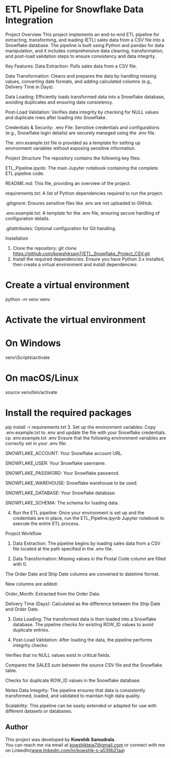 # ETL Pipeline for Snowflake Data Integration
Project Overview
This project implements an end-to-end ETL pipeline for extracting, transforming, and loading (ETL) sales data from a CSV file into a Snowflake database. The pipeline is built using Python and pandas for data manipulation, and it includes comprehensive data cleaning, transformation, and post-load validation steps to ensure consistency and data integrity.

Key Features:
Data Extraction: Pulls sales data from a CSV file.

Data Transformation: Cleans and prepares the data by handling missing values, converting date formats, and adding calculated columns (e.g., Delivery Time in Days).

Data Loading: Efficiently loads transformed data into a Snowflake database, avoiding duplicates and ensuring data consistency.

Post-Load Validation: Verifies data integrity by checking for NULL values and duplicate rows after loading into Snowflake.

Credentials & Security:
.env File: Sensitive credentials and configurations (e.g., Snowflake login details) are securely managed using the .env file.

The .env.example.txt file is provided as a template for setting up environment variables without exposing sensitive information.

Project Structure
The repository contains the following key files:

ETL_Pipeline.ipynb: The main Jupyter notebook containing the complete ETL pipeline code.

README.md: This file, providing an overview of the project.

requirements.txt: A list of Python dependencies required to run the project.

.gitignore: Ensures sensitive files like .env are not uploaded to GitHub.

.env.example.txt: A template for the .env file, ensuring secure handling of configuration details.

.gitattributes: Optional configuration for Git handling.

Installation
1. Clone the repository:
git clone https://github.com/kowshiksam7/ETL_Snowflake_Project_CSV.git
2. Install the required dependencies:
Ensure you have Python 3.x installed, then create a virtual environment and install dependencies:

# Create a virtual environment
python -m venv venv

# Activate the virtual environment
# On Windows
venv\Scripts\activate
# On macOS/Linux
source venv/bin/activate

# Install the required packages
pip install -r requirements.txt
3. Set up the environment variables:
Copy .env.example.txt to .env and update the file with your Snowflake credentials.
cp .env.example.txt .env
Ensure that the following environment variables are correctly set in your .env file:

SNOWFLAKE_ACCOUNT: Your Snowflake account URL.

SNOWFLAKE_USER: Your Snowflake username.

SNOWFLAKE_PASSWORD: Your Snowflake password.

SNOWFLAKE_WAREHOUSE: Snowflake warehouse to be used.

SNOWFLAKE_DATABASE: Your Snowflake database.

SNOWFLAKE_SCHEMA: The schema for loading data.

4. Run the ETL pipeline:
Once your environment is set up and the credentials are in place, run the ETL_Pipeline.ipynb Jupyter notebook to execute the entire ETL process.

Project Workflow
1. Data Extraction:
The pipeline begins by loading sales data from a CSV file located at the path specified in the .env file.

2. Data Transformation:
Missing values in the Postal Code column are filled with 0.

The Order Date and Ship Date columns are converted to datetime format.

New columns are added:

Order_Month: Extracted from the Order Date.

Delivery Time (Days): Calculated as the difference between the Ship Date and Order Date.

3. Data Loading:
The transformed data is then loaded into a Snowflake database. The pipeline checks for existing ROW_ID values to avoid duplicate entries.

4. Post-Load Validation:
After loading the data, the pipeline performs integrity checks:

Verifies that no NULL values exist in critical fields.

Compares the SALES sum between the source CSV file and the Snowflake table.

Checks for duplicate ROW_ID values in the Snowflake database.

Notes
Data Integrity: The pipeline ensures that data is consistently transformed, loaded, and validated to maintain high data quality.

Scalability: This pipeline can be easily extended or adapted for use with different datasets or databases.

## Author

This project was developed by **Kowshik Samudrala**.  
You can reach me via email at kowshikteja7@gmail.com or connect with me on LinkedIn(www.linkedin.com/in/kowshik-s-a539b21aa)


